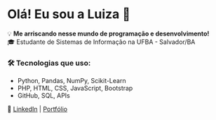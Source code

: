 # Olá! Eu sou a Luiza 🚀

💡 **Me arriscando nesse mundo de programação e desenvolvimento!**  
🎓 Estudante de Sistemas de Informação na UFBA - Salvador/BA
 

### 🛠️ Tecnologias que uso:
- Python, Pandas, NumPy, Scikit-Learn
- PHP, HTML, CSS, JavaScript, Bootstrap
- GitHub, SQL, APIs

📌 [LinkedIn](https://www.linkedin.com/in/luiza-dorr-darze-101784213/) | [Portfólio](https://github.com/luizadev)

